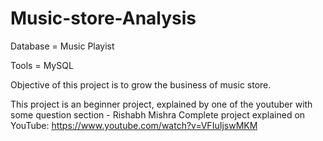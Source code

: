 # Music-store-Analysis
Database = Music Playist

Tools = MySQL

Objective of this project is to grow the business of music store.

This project is an beginner project, explained by one of the youtuber with some question section - Rishabh Mishra 
Complete project explained on YouTube: https://www.youtube.com/watch?v=VFIuIjswMKM
